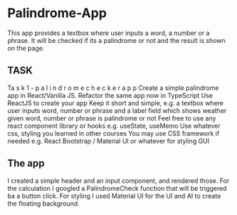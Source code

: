 # Palindrome-App

This app provides a textbox where user inputs a word, a number or a phrase.
It will be checked if its a palindrome or not and the result is shown on the page.

## TASK

Ta s k 1 - p a l i n d r o m e c h e c k e r a p p
Create a simple palindrome app in React/Vanilla JS.
Refactor the same app now in TypeScript
Use ReactJS to create your app
Keep it short and simple, e.g. a textbox where user inputs word, number or phrase and a label field which shows weather given word, number or phrase is palindrome or not
Feel free to use any react component library or hooks e.g. useState, useMemo
Use whatever css, styling you learned in other courses
You may use CSS framework if needed e.g. React Bootstrap / Material UI or whatever for styling GUI

## The app

I created a simple header and an input component, and rendered those. For the calculation I googled a PalindromeCheck function that will be triggered ba a button click.
For styling I used Material UI for the UI and AI to create the floating background.
